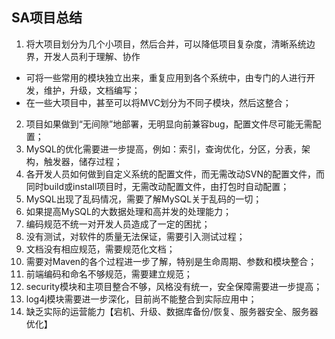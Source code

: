 ## SA项目总结

1. 将大项目划分为几个小项目，然后合并，可以降低项目复杂度，清晰系统边界，开发人员利于理解、协作
  * 可将一些常用的模块独立出来，重复应用到各个系统中，由专门的人进行开发，维护，升级，文档编写；
  * 在一些大项目中，甚至可以将MVC划分为不同子模块，然后这整合；

2. 项目如果做到“无间隙”地部署，无明显向前兼容bug，配置文件尽可能无需配置；
3. MySQL的优化需要进一步提高，例如：索引，查询优化，分区，分表，架构，触发器，储存过程；
4. 各开发人员如何做到自定义系统的配置文件，而无需改动SVN的配置文件，而同时build或install项目时，无需改动配置文件，由打包时自动配置；
5. MySQL出现了乱码情况，需要了解MySQL关于乱码的一切；
6. 如果提高MySQL的大数据处理和高并发的处理能力；
7. 编码规范不统一对开发人员造成了一定的困扰；
8. 没有测试，对软件的质量无法保证，需要引入测试过程；
9. 文档没有相应规范，需要规范化文档；
10. 需要对Maven的各个过程进一步了解，特别是生命周期、参数和模块整合；
11. 前端编码和命名不够规范，需要建立规范；
12. security模块和主项目整合不够，风格没有统一，安全保障需要进一步提高；
13. log4j模块需要进一步深化，目前尚不能整合到实际应用中；
14. 缺乏实际的运营能力【宕机、升级、数据库备份/恢复、服务器安全、服务器优化】
